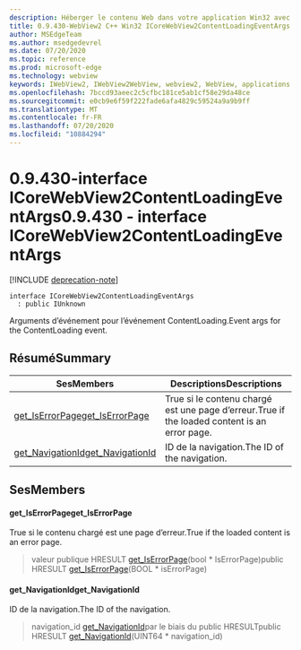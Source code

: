 ```yaml
---
description: Héberger le contenu Web dans votre application Win32 avec le contrôle Microsoft Edge WebView2
title: 0.9.430-WebView2 C++ Win32 ICoreWebView2ContentLoadingEventArgs
author: MSEdgeTeam
ms.author: msedgedevrel
ms.date: 07/20/2020
ms.topic: reference
ms.prod: microsoft-edge
ms.technology: webview
keywords: IWebView2, IWebView2WebView, webview2, WebView, applications Win32, Win32, Edge, ICoreWebView2, ICoreWebView2Host, contrôle de navigateur, html Edge
ms.openlocfilehash: 7bccd93aeec2c5cfbc181ce5ab1cf58e29da48ce
ms.sourcegitcommit: e0cb9e6f59f222fade6afa4829c59524a9a9b9ff
ms.translationtype: MT
ms.contentlocale: fr-FR
ms.lasthandoff: 07/20/2020
ms.locfileid: "10884294"
---
```

# <span data-ttu-id="a0e13-104">0.9.430-interface ICoreWebView2ContentLoadingEventArgs</span><span class="sxs-lookup"><span data-stu-id="a0e13-104">0.9.430 - interface ICoreWebView2ContentLoadingEventArgs</span></span> 

[!INCLUDE [deprecation-note](../../includes/deprecation-note.md)]

```
interface ICoreWebView2ContentLoadingEventArgs
  : public IUnknown
```

<span data-ttu-id="a0e13-105">Arguments d’événement pour l’événement ContentLoading.</span><span class="sxs-lookup"><span data-stu-id="a0e13-105">Event args for the ContentLoading event.</span></span>

## <span data-ttu-id="a0e13-106">Résumé</span><span class="sxs-lookup"><span data-stu-id="a0e13-106">Summary</span></span>

 <span data-ttu-id="a0e13-107">Ses</span><span class="sxs-lookup"><span data-stu-id="a0e13-107">Members</span></span>                        | <span data-ttu-id="a0e13-108">Descriptions</span><span class="sxs-lookup"><span data-stu-id="a0e13-108">Descriptions</span></span>
--------------------------------|---------------------------------------------
[<span data-ttu-id="a0e13-109">get_IsErrorPage</span><span class="sxs-lookup"><span data-stu-id="a0e13-109">get_IsErrorPage</span></span>](#get_iserrorpage) | <span data-ttu-id="a0e13-110">True si le contenu chargé est une page d’erreur.</span><span class="sxs-lookup"><span data-stu-id="a0e13-110">True if the loaded content is an error page.</span></span>
[<span data-ttu-id="a0e13-111">get_NavigationId</span><span class="sxs-lookup"><span data-stu-id="a0e13-111">get_NavigationId</span></span>](#get_navigationid) | <span data-ttu-id="a0e13-112">ID de la navigation.</span><span class="sxs-lookup"><span data-stu-id="a0e13-112">The ID of the navigation.</span></span>

## <span data-ttu-id="a0e13-113">Ses</span><span class="sxs-lookup"><span data-stu-id="a0e13-113">Members</span></span>

#### <span data-ttu-id="a0e13-114">get_IsErrorPage</span><span class="sxs-lookup"><span data-stu-id="a0e13-114">get_IsErrorPage</span></span> 

<span data-ttu-id="a0e13-115">True si le contenu chargé est une page d’erreur.</span><span class="sxs-lookup"><span data-stu-id="a0e13-115">True if the loaded content is an error page.</span></span>

> <span data-ttu-id="a0e13-116">valeur publique HRESULT [get_IsErrorPage](#get_iserrorpage)(bool \* IsErrorPage)</span><span class="sxs-lookup"><span data-stu-id="a0e13-116">public HRESULT [get_IsErrorPage](#get_iserrorpage)(BOOL \* isErrorPage)</span></span>

#### <span data-ttu-id="a0e13-117">get_NavigationId</span><span class="sxs-lookup"><span data-stu-id="a0e13-117">get_NavigationId</span></span> 

<span data-ttu-id="a0e13-118">ID de la navigation.</span><span class="sxs-lookup"><span data-stu-id="a0e13-118">The ID of the navigation.</span></span>

> <span data-ttu-id="a0e13-119">navigation_id [get_NavigationId](#get_navigationid)par le biais du public HRESULT</span><span class="sxs-lookup"><span data-stu-id="a0e13-119">public HRESULT [get_NavigationId](#get_navigationid)(UINT64 \* navigation_id)</span></span>

